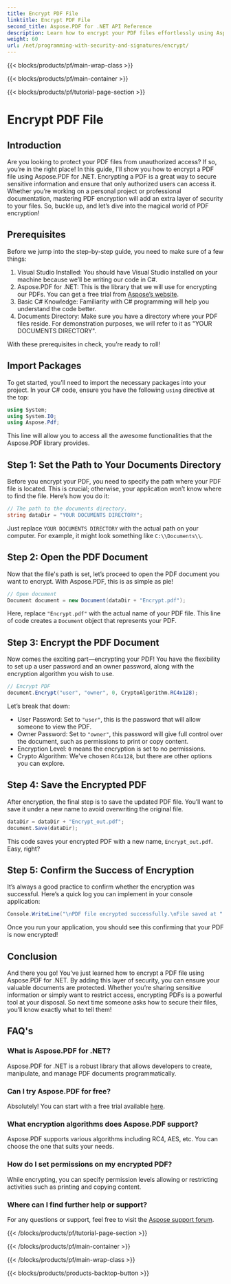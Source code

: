 ```yaml
---
title: Encrypt PDF File
linktitle: Encrypt PDF File
second_title: Aspose.PDF for .NET API Reference
description: Learn how to encrypt your PDF files effortlessly using Aspose.PDF for .NET. Secure sensitive information with our easy step-by-step guide.
weight: 60
url: /net/programming-with-security-and-signatures/encrypt/
---
```


{{< blocks/products/pf/main-wrap-class >}}

{{< blocks/products/pf/main-container >}}

{{< blocks/products/pf/tutorial-page-section >}}

# Encrypt PDF File

## Introduction

Are you looking to protect your PDF files from unauthorized access? If so, you’re in the right place! In this guide, I'll show you how to encrypt a PDF file using Aspose.PDF for .NET. Encrypting a PDF is a great way to secure sensitive information and ensure that only authorized users can access it. Whether you’re working on a personal project or professional documentation, mastering PDF encryption will add an extra layer of security to your files. So, buckle up, and let’s dive into the magical world of PDF encryption!

## Prerequisites

Before we jump into the step-by-step guide, you need to make sure of a few things:

1. Visual Studio Installed: You should have Visual Studio installed on your machine because we’ll be writing our code in C#.
2. Aspose.PDF for .NET: This is the library that we will use for encrypting our PDFs. You can get a free trial from [Aspose’s website](https://releases.aspose.com/).
3. Basic C# Knowledge: Familiarity with C# programming will help you understand the code better.
4. Documents Directory: Make sure you have a directory where your PDF files reside. For demonstration purposes, we will refer to it as "YOUR DOCUMENTS DIRECTORY".

With these prerequisites in check, you’re ready to roll!

## Import Packages

To get started, you’ll need to import the necessary packages into your project. In your C# code, ensure you have the following `using` directive at the top:

```csharp
using System;
using System.IO;
using Aspose.Pdf;
```

This line will allow you to access all the awesome functionalities that the Aspose.PDF library provides.

## Step 1: Set the Path to Your Documents Directory

Before you encrypt your PDF, you need to specify the path where your PDF file is located. This is crucial; otherwise, your application won’t know where to find the file. Here’s how you do it:

```csharp
// The path to the documents directory.
string dataDir = "YOUR DOCUMENTS DIRECTORY";
```

Just replace `YOUR DOCUMENTS DIRECTORY` with the actual path on your computer. For example, it might look something like `C:\\Documents\\`.

## Step 2: Open the PDF Document

Now that the file's path is set, let’s proceed to open the PDF document you want to encrypt. With Aspose.PDF, this is as simple as pie!

```csharp
// Open document
Document document = new Document(dataDir + "Encrypt.pdf");
```

Here, replace `"Encrypt.pdf"` with the actual name of your PDF file. This line of code creates a `Document` object that represents your PDF.

## Step 3: Encrypt the PDF Document

Now comes the exciting part—encrypting your PDF! You have the flexibility to set up a user password and an owner password, along with the encryption algorithm you wish to use.

```csharp
// Encrypt PDF
document.Encrypt("user", "owner", 0, CryptoAlgorithm.RC4x128);
```

Let’s break that down:
- User Password: Set to `"user"`, this is the password that will allow someone to view the PDF.
- Owner Password: Set to `"owner"`, this password will give full control over the document, such as permissions to print or copy content.
- Encryption Level: `0` means the encryption is set to no permissions.
- Crypto Algorithm: We've chosen `RC4x128`, but there are other options you can explore.

## Step 4: Save the Encrypted PDF

After encryption, the final step is to save the updated PDF file. You’ll want to save it under a new name to avoid overwriting the original file.

```csharp
dataDir = dataDir + "Encrypt_out.pdf";
document.Save(dataDir);
```

This code saves your encrypted PDF with a new name, `Encrypt_out.pdf`. Easy, right?

## Step 5: Confirm the Success of Encryption

It’s always a good practice to confirm whether the encryption was successful. Here’s a quick log you can implement in your console application:

```csharp
Console.WriteLine("\nPDF file encrypted successfully.\nFile saved at " + dataDir);
```

Once you run your application, you should see this confirming that your PDF is now encrypted!

## Conclusion

And there you go! You’ve just learned how to encrypt a PDF file using Aspose.PDF for .NET. By adding this layer of security, you can ensure your valuable documents are protected. Whether you’re sharing sensitive information or simply want to restrict access, encrypting PDFs is a powerful tool at your disposal. So next time someone asks how to secure their files, you’ll know exactly what to tell them!

## FAQ's

### What is Aspose.PDF for .NET?
Aspose.PDF for .NET is a robust library that allows developers to create, manipulate, and manage PDF documents programmatically.

### Can I try Aspose.PDF for free?
Absolutely! You can start with a free trial available [here](https://releases.aspose.com/).

### What encryption algorithms does Aspose.PDF support?
Aspose.PDF supports various algorithms including RC4, AES, etc. You can choose the one that suits your needs.

### How do I set permissions on my encrypted PDF?
While encrypting, you can specify permission levels allowing or restricting activities such as printing and copying content.

### Where can I find further help or support?
For any questions or support, feel free to visit the [Aspose support forum](https://forum.aspose.com/c/pdf/10).

{{< /blocks/products/pf/tutorial-page-section >}}

{{< /blocks/products/pf/main-container >}}

{{< /blocks/products/pf/main-wrap-class >}}

{{< blocks/products/products-backtop-button >}}
